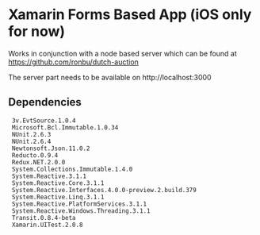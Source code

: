 # Xamarin Forms Based App (iOS only for now)

Works in conjunction with a node based server
which can be found at https://github.com/ronbu/dutch-auction

The server part needs to be available on http://localhost:3000

## Dependencies 
```
 3v.EvtSource.1.0.4
 Microsoft.Bcl.Immutable.1.0.34
 NUnit.2.6.3
 NUnit.2.6.4
 Newtonsoft.Json.11.0.2
 Reducto.0.9.4
 Redux.NET.2.0.0
 System.Collections.Immutable.1.4.0
 System.Reactive.3.1.1
 System.Reactive.Core.3.1.1
 System.Reactive.Interfaces.4.0.0-preview.2.build.379
 System.Reactive.Linq.3.1.1
 System.Reactive.PlatformServices.3.1.1
 System.Reactive.Windows.Threading.3.1.1
 Transit.0.8.4-beta
 Xamarin.UITest.2.0.8
```
